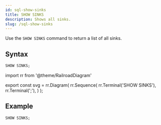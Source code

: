 ```yaml
---
id: sql-show-sinks
title: SHOW SINKS
description: Shows all sinks.
slug: /sql-show-sinks
---
```

<head>
  <link rel="canonical" href="https://docs.risingwave.com/docs/current/sql-show-sinks/" />
</head>

Use the `SHOW SINKS` command to return a list of all sinks.

## Syntax

```sql
SHOW SINKS;
```


import rr from '@theme/RailroadDiagram'

export const svg = rr.Diagram(
    rr.Sequence(
        rr.Terminal('SHOW SINKS'),
        rr.Terminal(';'),
    )
);

<drawer SVG={svg} />



## Example

```sql
SHOW SINKS;
```